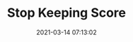 ---
date: 2021-03-14 07:13:02
link:
  source: pocket
  source_url: https://getpocket.com
  text: Stop Keeping Score
  url: https://www.theatlantic.com/family/archive/2021/01/checklist-achievements-happiness-boxes/617756/
source: pocket
syndicated:
- type: pocket
  url: https://www.theatlantic.com/family/archive/2021/01/checklist-achievements-happiness-boxes/617756/
- type: mastodon
  url: https://mastodon.technology/users/roytang/statuses/105886935553337787
- type: twitter
  url: https://twitter.com/roytang/statuses/1370998187536699394/
title: Stop Keeping Score
---